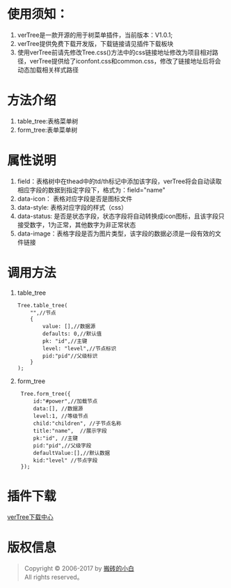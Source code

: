  # 使用须知：
 1. verTree是一款开源的用于树菜单插件，当前版本：V1.0.1;
 2. verTree提供免费下载开发版，下载链接请见插件下载板块
 3. 使用verTree前请先修改Tree.css()方法中的css链接地址修改为项目相对路径，verTree提供给了iconfont.css和common.css，修改了链接地址后将会动态加载相关样式路径
 # 方法介绍
 1. table_tree:表格菜单树
 2. form_tree:表单菜单树
 # 属性说明
 1. field：表格树中在thead中的td/th标记中添加该字段，verTree将会自动读取相应字段的数据到指定字段下，格式为：field="name"  
 2. data-icon： 表格对应字段是否是图标文件
 3. data-style: 表格对应字段的样式（css）
 4. data-status: 是否是状态字段，状态字段将自动转换成icon图标，且该字段只接受数字，1为正常，其他数字为非正常状态
 5. data-image：表格字段是否为图片类型，该字段的数据必须是一段有效的文件链接
 # 调用方法
 1. table_tree
 
        Tree.table_tree(
            "",//节点
            {
                value: [],//数据源
                defaults: 0,//默认值
                pk: "id",//主键
                level: "level",//节点标识
                pid:"pid"//父级标识
            }
        );
        
2. form_tree

        Tree.form_tree({
            id:"#power",//加载节点
            data:[], //数据源
            level:1, //等级节点
            child:"children", //子节点名称
            title:"name",  //展示字段
            pk:"id", //主键
            pid:"pid",//父级字段
            defaultValue:[],//默认数据
            kid:"level" //节点字段
        });
 # 插件下载
 [verTree下载中心](https://xincheng-blog.cn/download/verTree.rar)
 # 版权信息
 > Copyright © 2006-2017 by [搬砖的小白](https://www.yum-blog.cn)  
 > All rights reserved。

